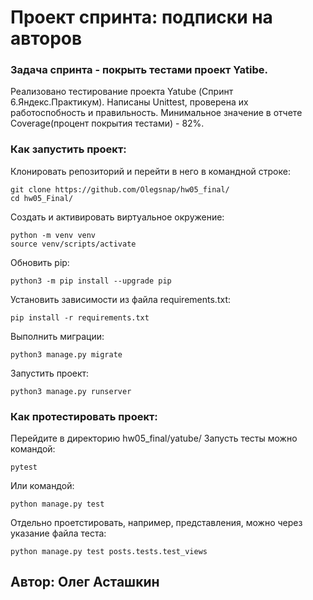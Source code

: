 # Проект спринта: подписки на авторов

### Задача спринта - покрыть тестами проект Yatibe.

Реализовано тестирование проекта Yatube (Спринт 6.Яндекс.Практикум). Написаны Unittest, проверена их работоспобность и правильность. Минимальное значение в отчете Coverage(процент покрытия тестами) - 82%. 

### Как запустить проект:
Клонировать репозиторий и перейти в него в командной строке:
```
git clone https://github.com/Olegsnap/hw05_final/
cd hw05_Final/
```
Cоздать и активировать виртуальное окружение:
```
python -m venv venv
source venv/scripts/activate
```
Обновить pip:
```
python3 -m pip install --upgrade pip
```
Установить зависимости из файла requirements.txt:
```
pip install -r requirements.txt
```
Выполнить миграции:
```
python3 manage.py migrate
```
Запустить проект:
```
python3 manage.py runserver
```

### Как протестировать проект:
Перейдите в директорию hw05_final/yatube/
Запусть тесты можно командой:
```
pytest
```
Или командой:
```
python manage.py test
```
Отдельно проетстировать, например, представления, можно через указание файла теста:
```
python manage.py test posts.tests.test_views
```

## Автор: Олег Асташкин 
